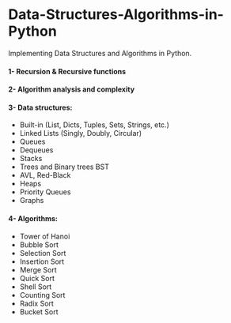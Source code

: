 # Data-Structures-Algorithms-in-Python

Implementing Data Structures and Algorithms in Python.

#### 1- Recursion & Recursive functions

#### 2- Algorithm analysis and complexity

#### 3- Data structures:
 - Built-in (List, Dicts, Tuples, Sets, Strings, etc.)
 - Linked Lists (Singly, Doubly, Circular)
 - Queues
 - Dequeues
 - Stacks
 - Trees and Binary trees BST
 - AVL, Red-Black
 - Heaps
 - Priority Queues
 - Graphs

#### 4- Algorithms:
 - Tower of Hanoi
 - Bubble Sort
 - Selection Sort
 - Insertion Sort
 - Merge Sort
 - Quick Sort
 - Shell Sort
 - Counting Sort
 - Radix Sort
 - Bucket Sort
 
